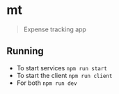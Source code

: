 # mt

> Expense tracking app

## Running
- To start services `npm run start`
- To start the client `npm run client`
- For both `npm run dev`
